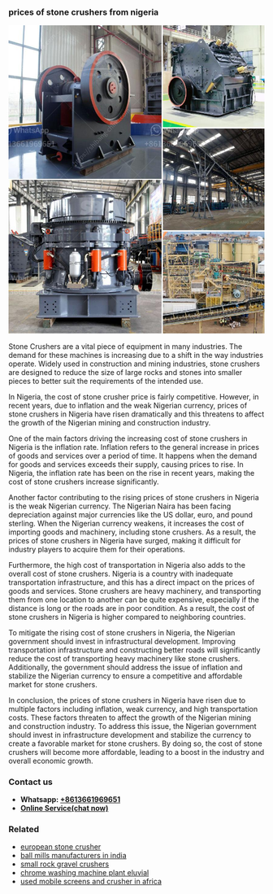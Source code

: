 <h3>prices of stone crushers from nigeria</h3><img src='1708408456.jpg' alt=''><p>Stone Crushers are a vital piece of equipment in many industries. The demand for these machines is increasing due to a shift in the way industries operate. Widely used in construction and mining industries, stone crushers are designed to reduce the size of large rocks and stones into smaller pieces to better suit the requirements of the intended use.</p><p>In Nigeria, the cost of stone crusher price is fairly competitive. However, in recent years, due to inflation and the weak Nigerian currency, prices of stone crushers in Nigeria have risen dramatically and this threatens to affect the growth of the Nigerian mining and construction industry.</p><p>One of the main factors driving the increasing cost of stone crushers in Nigeria is the inflation rate. Inflation refers to the general increase in prices of goods and services over a period of time. It happens when the demand for goods and services exceeds their supply, causing prices to rise. In Nigeria, the inflation rate has been on the rise in recent years, making the cost of stone crushers increase significantly.</p><p>Another factor contributing to the rising prices of stone crushers in Nigeria is the weak Nigerian currency. The Nigerian Naira has been facing depreciation against major currencies like the US dollar, euro, and pound sterling. When the Nigerian currency weakens, it increases the cost of importing goods and machinery, including stone crushers. As a result, the prices of stone crushers in Nigeria have surged, making it difficult for industry players to acquire them for their operations.</p><p>Furthermore, the high cost of transportation in Nigeria also adds to the overall cost of stone crushers. Nigeria is a country with inadequate transportation infrastructure, and this has a direct impact on the prices of goods and services. Stone crushers are heavy machinery, and transporting them from one location to another can be quite expensive, especially if the distance is long or the roads are in poor condition. As a result, the cost of stone crushers in Nigeria is higher compared to neighboring countries.</p><p>To mitigate the rising cost of stone crushers in Nigeria, the Nigerian government should invest in infrastructural development. Improving transportation infrastructure and constructing better roads will significantly reduce the cost of transporting heavy machinery like stone crushers. Additionally, the government should address the issue of inflation and stabilize the Nigerian currency to ensure a competitive and affordable market for stone crushers.</p><p>In conclusion, the prices of stone crushers in Nigeria have risen due to multiple factors including inflation, weak currency, and high transportation costs. These factors threaten to affect the growth of the Nigerian mining and construction industry. To address this issue, the Nigerian government should invest in infrastructure development and stabilize the currency to create a favorable market for stone crushers. By doing so, the cost of stone crushers will become more affordable, leading to a boost in the industry and overall economic growth.</p><h3>Contact us</h3><ul><li><strong>Whatsapp:&nbsp;<a href="https://wa.me/8613661969651">+8613661969651</a></strong></li><li><a href="https://swt.shibang-china.com/?git&amp;zhl&amp;prices of stone crushers from nigeria"><strong>Online Service(chat now)</strong></a></li></ul><h3>Related</h3><ul><li><a href='european stone crusher.md'>european stone crusher</a></li><li><a href='ball mills manufacturers in india.md'>ball mills manufacturers in india</a></li><li><a href='small rock gravel crushers.md'>small rock gravel crushers</a></li><li><a href='chrome washing machine plant eluvial.md'>chrome washing machine plant eluvial</a></li><li><a href='used mobile screens and crusher in africa.md'>used mobile screens and crusher in africa</a></li></ul>